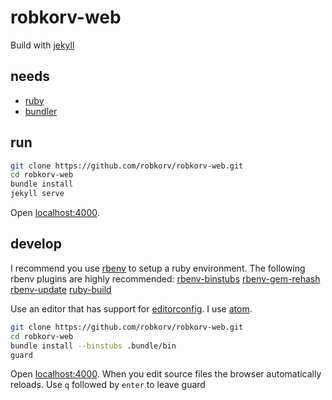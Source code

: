 robkorv-web
===========

Build with [jekyll](https://github.com/jekyll/jekyll)

## needs

* [ruby](https://github.com/ruby/ruby)
* [bundler](https://github.com/bundler/bundler/)

## run

```bash
git clone https://github.com/robkorv/robkorv-web.git
cd robkorv-web
bundle install
jekyll serve
```

Open [localhost:4000](http://localhost:4000).

## develop

I recommend you use [rbenv](https://github.com/sstephenson/rbenv) to setup a
ruby environment. The following rbenv plugins are highly recommended:
[rbenv-binstubs](https://github.com/ianheggie/rbenv-binstubs)
[rbenv-gem-rehash](https://github.com/sstephenson/rbenv-gem-rehash)
[rbenv-update](https://github.com/rkh/rbenv-update)
[ruby-build](https://github.com/sstephenson/ruby-build)

Use an editor that has support for [editorconfig](http://editorconfig.org/). I
use [atom](https://github.com/atom/atom).

```bash
git clone https://github.com/robkorv/robkorv-web.git
cd robkorv-web
bundle install --binstubs .bundle/bin
guard
```

Open [localhost:4000](http://localhost:4000). When you edit source files the browser automatically
reloads. Use `q` followed by `enter` to leave guard
